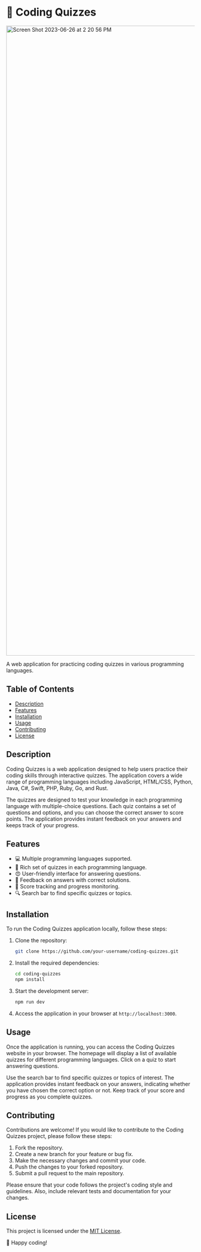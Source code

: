 # 🎯 Coding Quizzes
<img width="1680" alt="Screen Shot 2023-06-26 at 2 20 56 PM" src="https://github.com/RishabhSingh08/vueQuizApp/assets/92887139/61acbfec-6de7-4530-840b-1d56da172aa0">

A web application for practicing coding quizzes in various programming languages.

## Table of Contents

- [Description](#description)
- [Features](#features)
- [Installation](#installation)
- [Usage](#usage)
- [Contributing](#contributing)
- [License](#license)

## Description

Coding Quizzes is a web application designed to help users practice their coding skills through interactive quizzes. The application covers a wide range of programming languages including JavaScript, HTML/CSS, Python, Java, C#, Swift, PHP, Ruby, Go, and Rust.

The quizzes are designed to test your knowledge in each programming language with multiple-choice questions. Each quiz contains a set of questions and options, and you can choose the correct answer to score points. The application provides instant feedback on your answers and keeps track of your progress.

## Features

- 💻 Multiple programming languages supported.
- 📝 Rich set of quizzes in each programming language.
- 😍 User-friendly interface for answering questions.
- 💬 Feedback on answers with correct solutions.
- 💯 Score tracking and progress monitoring.
- 🔍 Search bar to find specific quizzes or topics.

## Installation

To run the Coding Quizzes application locally, follow these steps:

1. Clone the repository:

   ```bash
   git clone https://github.com/your-username/coding-quizzes.git
   ```

2. Install the required dependencies:

   ```bash
   cd coding-quizzes
   npm install
   ```

3. Start the development server:

   ```bash
   npm run dev
   ```

4. Access the application in your browser at `http://localhost:3000`.

## Usage

Once the application is running, you can access the Coding Quizzes website in your browser. The homepage will display a list of available quizzes for different programming languages. Click on a quiz to start answering questions.

Use the search bar to find specific quizzes or topics of interest. The application provides instant feedback on your answers, indicating whether you have chosen the correct option or not. Keep track of your score and progress as you complete quizzes.

## Contributing

Contributions are welcome! If you would like to contribute to the Coding Quizzes project, please follow these steps:

1. Fork the repository.
2. Create a new branch for your feature or bug fix.
3. Make the necessary changes and commit your code.
4. Push the changes to your forked repository.
5. Submit a pull request to the main repository.

Please ensure that your code follows the project's coding style and guidelines. Also, include relevant tests and documentation for your changes.

## License

This project is licensed under the [MIT License](LICENSE).

🚀 Happy coding!
